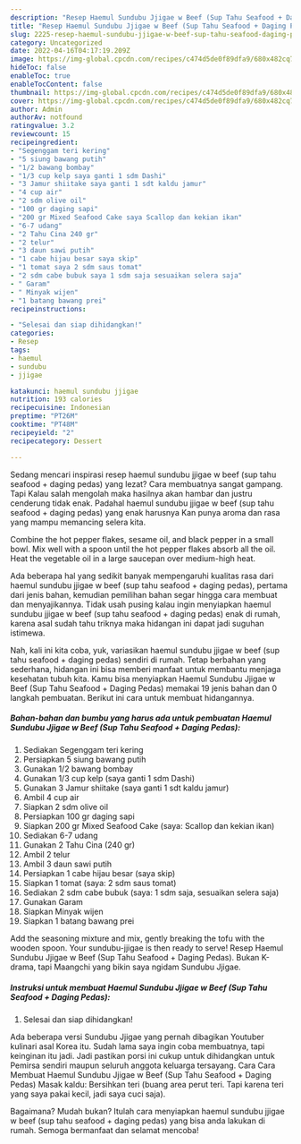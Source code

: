 ```yaml
---
description: "Resep Haemul Sundubu Jjigae w Beef (Sup Tahu Seafood + Daging Pedas) yang Bikin Ngiler"
title: "Resep Haemul Sundubu Jjigae w Beef (Sup Tahu Seafood + Daging Pedas) yang Bikin Ngiler"
slug: 2225-resep-haemul-sundubu-jjigae-w-beef-sup-tahu-seafood-daging-pedas-yang-bikin-ngiler
category: Uncategorized
date: 2022-04-16T04:17:19.209Z
image: https://img-global.cpcdn.com/recipes/c474d5de0f89dfa9/680x482cq70/haemul-sundubu-jjigae-w-beef-sup-tahu-seafood-daging-pedas-foto-resep-utama.jpg
hideToc: false
enableToc: true
enableTocContent: false
thumbnail: https://img-global.cpcdn.com/recipes/c474d5de0f89dfa9/680x482cq70/haemul-sundubu-jjigae-w-beef-sup-tahu-seafood-daging-pedas-foto-resep-utama.jpg
cover: https://img-global.cpcdn.com/recipes/c474d5de0f89dfa9/680x482cq70/haemul-sundubu-jjigae-w-beef-sup-tahu-seafood-daging-pedas-foto-resep-utama.jpg
author: Admin
authorAv: notfound
ratingvalue: 3.2
reviewcount: 15
recipeingredient:
- "Segenggam teri kering"
- "5 siung bawang putih"
- "1/2 bawang bombay"
- "1/3 cup kelp saya ganti 1 sdm Dashi"
- "3 Jamur shiitake saya ganti 1 sdt kaldu jamur"
- "4 cup air"
- "2 sdm olive oil"
- "100 gr daging sapi"
- "200 gr Mixed Seafood Cake saya Scallop dan kekian ikan"
- "6-7 udang"
- "2 Tahu Cina 240 gr"
- "2 telur"
- "3 daun sawi putih"
- "1 cabe hijau besar saya skip"
- "1 tomat saya 2 sdm saus tomat"
- "2 sdm cabe bubuk saya 1 sdm saja sesuaikan selera saja"
- " Garam"
- " Minyak wijen"
- "1 batang bawang prei"
recipeinstructions:

- "Selesai dan siap dihidangkan!"
categories:
- Resep
tags:
- haemul
- sundubu
- jjigae

katakunci: haemul sundubu jjigae 
nutrition: 193 calories
recipecuisine: Indonesian
preptime: "PT26M"
cooktime: "PT48M"
recipeyield: "2"
recipecategory: Dessert

---
```



Sedang mencari inspirasi resep haemul sundubu jjigae w beef (sup tahu seafood + daging pedas) yang lezat? Cara membuatnya sangat gampang. Tapi Kalau salah mengolah maka hasilnya akan hambar dan justru cenderung tidak enak. Padahal haemul sundubu jjigae w beef (sup tahu seafood + daging pedas) yang enak harusnya Kan punya aroma dan rasa yang mampu memancing selera kita.


Combine the hot pepper flakes, sesame oil, and black pepper in a small bowl. Mix well with a spoon until the hot pepper flakes absorb all the oil. Heat the vegetable oil in a large saucepan over medium-high heat.

Ada beberapa hal yang sedikit banyak mempengaruhi kualitas rasa dari haemul sundubu jjigae w beef (sup tahu seafood + daging pedas), pertama dari jenis bahan, kemudian pemilihan bahan segar hingga cara membuat dan menyajikannya. Tidak usah pusing kalau ingin menyiapkan haemul sundubu jjigae w beef (sup tahu seafood + daging pedas) enak di rumah, karena asal sudah tahu triknya maka hidangan ini dapat jadi suguhan istimewa.


Nah, kali ini kita coba, yuk, variasikan haemul sundubu jjigae w beef (sup tahu seafood + daging pedas) sendiri di rumah. Tetap berbahan yang sederhana, hidangan ini bisa memberi manfaat untuk membantu menjaga kesehatan tubuh kita. Kamu bisa menyiapkan Haemul Sundubu Jjigae w Beef (Sup Tahu Seafood + Daging Pedas) memakai 19 jenis bahan dan 0 langkah pembuatan. Berikut ini cara untuk membuat hidangannya.

<!--inarticleads1-->

##### Bahan-bahan dan bumbu yang harus ada untuk pembuatan Haemul Sundubu Jjigae w Beef (Sup Tahu Seafood + Daging Pedas):

1. Sediakan Segenggam teri kering
1. Persiapkan 5 siung bawang putih
1. Gunakan 1/2 bawang bombay
1. Gunakan 1/3 cup kelp (saya ganti 1 sdm Dashi)
1. Gunakan 3 Jamur shiitake (saya ganti 1 sdt kaldu jamur)
1. Ambil 4 cup air
1. Siapkan 2 sdm olive oil
1. Persiapkan 100 gr daging sapi
1. Siapkan 200 gr Mixed Seafood Cake (saya: Scallop dan kekian ikan)
1. Sediakan 6-7 udang
1. Gunakan 2 Tahu Cina (240 gr)
1. Ambil 2 telur
1. Ambil 3 daun sawi putih
1. Persiapkan 1 cabe hijau besar (saya skip)
1. Siapkan 1 tomat (saya: 2 sdm saus tomat)
1. Sediakan 2 sdm cabe bubuk (saya: 1 sdm saja, sesuaikan selera saja)
1. Gunakan  Garam
1. Siapkan  Minyak wijen
1. Siapkan 1 batang bawang prei


Add the seasoning mixture and mix, gently breaking the tofu with the wooden spoon. Your sundubu-jjigae is then ready to serve! Resep Haemul Sundubu Jjigae w Beef (Sup Tahu Seafood + Daging Pedas). Bukan K-drama, tapi Maangchi yang bikin saya ngidam Sundubu Jjigae. 

<!--inarticleads2-->

##### Instruksi untuk membuat Haemul Sundubu Jjigae w Beef (Sup Tahu Seafood + Daging Pedas):


1. Selesai dan siap dihidangkan!

Ada beberapa versi Sundubu Jjigae yang pernah dibagikan Youtuber kulinari asal Korea itu. Sudah lama saya ingin coba membuatnya, tapi keinginan itu jadi. Jadi pastikan porsi ini cukup untuk dihidangkan untuk Pemirsa sendiri maupun seluruh anggota keluarga tersayang. Cara Cara Membuat Haemul Sundubu Jjigae w Beef (Sup Tahu Seafood + Daging Pedas) Masak kaldu: Bersihkan teri (buang area perut teri. Tapi karena teri yang saya pakai kecil, jadi saya cuci saja). 

Bagaimana? Mudah bukan? Itulah cara menyiapkan haemul sundubu jjigae w beef (sup tahu seafood + daging pedas) yang bisa anda lakukan di rumah. Semoga bermanfaat dan selamat mencoba!
